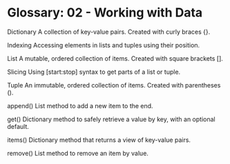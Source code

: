 #  Glossary: 02 - Working with Data

Dictionary
A collection of key-value pairs. Created with curly braces {}.

Indexing
Accessing elements in lists and tuples using their position.

List
A mutable, ordered collection of items. Created with square brackets [].

Slicing
Using [start:stop] syntax to get parts of a list or tuple.

Tuple
An immutable, ordered collection of items. Created with parentheses ().

append()
List method to add a new item to the end.

get()
Dictionary method to safely retrieve a value by key, with an optional default.

items()
Dictionary method that returns a view of key-value pairs.

remove()
List method to remove an item by value.